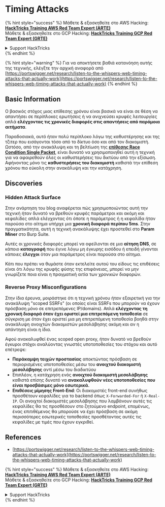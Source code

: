 # Timing Attacks

{% hint style="success" %}
Μάθετε & εξασκηθείτε στο AWS Hacking:<img src="../.gitbook/assets/arte.png" alt="" data-size="line">[**HackTricks Training AWS Red Team Expert (ARTE)**](https://training.hacktricks.xyz/courses/arte)<img src="../.gitbook/assets/arte.png" alt="" data-size="line">\
Μάθετε & εξασκηθείτε στο GCP Hacking: <img src="../.gitbook/assets/grte.png" alt="" data-size="line">[**HackTricks Training GCP Red Team Expert (GRTE)**<img src="../.gitbook/assets/grte.png" alt="" data-size="line">](https://training.hacktricks.xyz/courses/grte)

<details>

<summary>Support HackTricks</summary>

* Ελέγξτε τα [**σχέδια συνδρομής**](https://github.com/sponsors/carlospolop)!
* **Εγγραφείτε στην** 💬 [**ομάδα Discord**](https://discord.gg/hRep4RUj7f) ή στην [**ομάδα telegram**](https://t.me/peass) ή **ακολουθήστε** μας στο **Twitter** 🐦 [**@hacktricks\_live**](https://twitter.com/hacktricks\_live)**.**
* **Μοιραστείτε κόλπα hacking υποβάλλοντας PRs στα** [**HackTricks**](https://github.com/carlospolop/hacktricks) και [**HackTricks Cloud**](https://github.com/carlospolop/hacktricks-cloud) github repos.

</details>
{% endhint %}

{% hint style="warning" %}
Για να αποκτήσετε βαθιά κατανόηση αυτής της τεχνικής, ελέγξτε την αρχική αναφορά από [https://portswigger.net/research/listen-to-the-whispers-web-timing-attacks-that-actually-work](https://portswigger.net/research/listen-to-the-whispers-web-timing-attacks-that-actually-work)
{% endhint %}

## Basic Information

Ο βασικός στόχος μιας επίθεσης χρόνου είναι βασικά να είναι σε θέση να απαντήσει σε περίπλοκες ερωτήσεις ή να ανιχνεύσει κρυφές λειτουργίες απλά **ελέγχοντας τις χρονικές διαφορές στις απαντήσεις από παρόμοια αιτήματα**.

Παραδοσιακά, αυτό ήταν πολύ περίπλοκο λόγω της καθυστέρησης και της τζιτερ που εισάγονται τόσο από το δίκτυο όσο και από τον διακομιστή. Ωστόσο, από την ανακάλυψη και τη βελτίωση της [**επίθεσης Race Condition Single Packet**](race-condition.md#http-2-single-packet-attack-vs.-http-1.1-last-byte-synchronization), είναι δυνατό να χρησιμοποιηθεί αυτή η τεχνική για να αφαιρεθούν όλες οι καθυστερήσεις του δικτύου από την εξίσωση.\
Αφήνοντας μόνο τις **καθυστερήσεις του διακομιστή** καθιστά την επίθεση χρόνου πιο εύκολη στην ανακάλυψη και την κατάχρηση.

## Discoveries

### Hidden Attack Surface

Στην ανάρτηση του blog αναφέρεται πώς χρησιμοποιώντας αυτή την τεχνική ήταν δυνατό να βρεθούν κρυφές παράμετροι και ακόμη και κεφαλίδες απλά ελέγχοντας ότι όποτε η παράμετρος ή η κεφαλίδα ήταν παρούσα στο αίτημα υπήρχε μια **χρονική διαφορά περίπου 5ms**. Στην πραγματικότητα, αυτή η τεχνική ανακάλυψης έχει προστεθεί στο **Param Miner** στο Burp Suite.

Αυτές οι χρονικές διαφορές μπορεί να οφείλονται σε μια **αίτηση DNS**, σε κάποιο **καταγραφή** που έγινε λόγω μη έγκυρης εισόδου ή επειδή γίνονται κάποιες **έλεγχοι** όταν μια παράμετρος είναι παρούσα στο αίτημα.

Κάτι που πρέπει να θυμάστε όταν εκτελείτε αυτού του είδους τις επιθέσεις είναι ότι λόγω της κρυφής φύσης της επιφάνειας, μπορεί να μην γνωρίζετε ποια είναι η πραγματική αιτία των χρονικών διαφορών.

### Reverse Proxy Misconfigurations

Στην ίδια έρευνα, μοιράστηκε ότι η τεχνική χρόνου ήταν εξαιρετική για την ανακάλυψη "scoped SSRFs" (οι οποίες είναι SSRFs που μπορούν να έχουν πρόσβαση μόνο σε επιτρεπόμενες IP/domains). Απλά **ελέγχοντας τη χρονική διαφορά όταν έχει οριστεί μια επιτρεπόμενη τοποθεσία** σε σύγκριση με όταν έχει οριστεί μια μη επιτρεπόμενη τοποθεσία βοηθά στην ανακάλυψη ανοιχτών διακομιστών μεσολάβησης ακόμη και αν η απάντηση είναι η ίδια.

Αφού ανακαλυφθεί ένας scoped open proxy, ήταν δυνατό να βρεθούν έγκυροι στόχοι αναλύοντας γνωστές υποτοποθεσίες του στόχου και αυτό επέτρεψε:

* **Παράκαμψη τειχών προστασίας** αποκτώντας πρόσβαση σε περιορισμένες υποτοποθεσίες μέσω του **ανοιχτού διακομιστή μεσολάβησης** αντί μέσω του διαδικτύου
* Επιπλέον, η κατάχρηση ενός **ανοιχτού διακομιστή μεσολάβησης** καθιστά επίσης δυνατό να **ανακαλυφθούν νέες υποτοποθεσίες που είναι προσβάσιμες μόνο εσωτερικά.**
* **Επιθέσεις μίμησης Front-End**: Οι διακομιστές front-end συνήθως προσθέτουν κεφαλίδες για το backend όπως `X-Forwarded-For` ή `X-Real-IP`. Οι ανοιχτοί διακομιστές μεσολάβησης που λαμβάνουν αυτές τις κεφαλίδες θα τις προσθέσουν στο ζητούμενο endpoint, επομένως, ένας επιτιθέμενος θα μπορούσε να έχει πρόσβαση σε ακόμη περισσότερες εσωτερικές τοποθεσίες προσθέτοντας αυτές τις κεφαλίδες με τιμές που έχουν εγκριθεί.

## References

* [https://portswigger.net/research/listen-to-the-whispers-web-timing-attacks-that-actually-work](https://portswigger.net/research/listen-to-the-whispers-web-timing-attacks-that-actually-work)

{% hint style="success" %}
Μάθετε & εξασκηθείτε στο AWS Hacking:<img src="../.gitbook/assets/arte.png" alt="" data-size="line">[**HackTricks Training AWS Red Team Expert (ARTE)**](https://training.hacktricks.xyz/courses/arte)<img src="../.gitbook/assets/arte.png" alt="" data-size="line">\
Μάθετε & εξασκηθείτε στο GCP Hacking: <img src="../.gitbook/assets/grte.png" alt="" data-size="line">[**HackTricks Training GCP Red Team Expert (GRTE)**<img src="../.gitbook/assets/grte.png" alt="" data-size="line">](https://training.hacktricks.xyz/courses/grte)

<details>

<summary>Support HackTricks</summary>

* Ελέγξτε τα [**σχέδια συνδρομής**](https://github.com/sponsors/carlospolop)!
* **Εγγραφείτε στην** 💬 [**ομάδα Discord**](https://discord.gg/hRep4RUj7f) ή στην [**ομάδα telegram**](https://t.me/peass) ή **ακολουθήστε** μας στο **Twitter** 🐦 [**@hacktricks\_live**](https://twitter.com/hacktricks\_live)**.**
* **Μοιραστείτε κόλπα hacking υποβάλλοντας PRs στα** [**HackTricks**](https://github.com/carlospolop/hacktricks) και [**HackTricks Cloud**](https://github.com/carlospolop/hacktricks-cloud) github repos.

</details>
{% endhint %}

